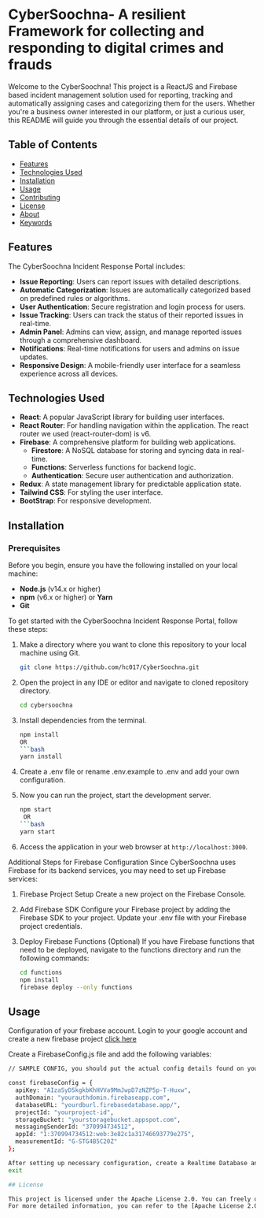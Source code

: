 #  CyberSoochna- A resilient Framework for collecting and responding to digital crimes and frauds
Welcome to the CyberSoochna! This project is a ReactJS and Firebase based incident management solution used for reporting, tracking and automatically assigning cases and categorizing them for the users. Whether you're a business owner interested in our platform, or just a curious user, this README will guide you through the essential details of our project. 
## Table of Contents
- [Features](#features)
- [Technologies Used](#technologies-used)
- [Installation](#installation)
- [Usage](#usage)
- [Contributing](#contributing)
- [License](#license)
- [About](#about)
- [Keywords](#keywords)
## Features
The CyberSoochna Incident Response Portal includes:

- **Issue Reporting**: Users can report issues with detailed descriptions.
- **Automatic Categorization**: Issues are automatically categorized based on predefined rules or algorithms.
- **User Authentication**: Secure registration and login process for users.
- **Issue Tracking**: Users can track the status of their reported issues in real-time.
- **Admin Panel**: Admins can view, assign, and manage reported issues through a comprehensive dashboard.
- **Notifications**: Real-time notifications for users and admins on issue updates.
- **Responsive Design**: A mobile-friendly user interface for a seamless experience across all devices.

## Technologies Used
- **React**: A popular JavaScript library for building user interfaces.
- **React Router**: For handling navigation within the application. The react router we used (react-router-dom) is v6. 
- **Firebase**: A comprehensive platform for building web applications.
  - **Firestore**: A NoSQL database for storing and syncing data in real-time.
  - **Functions**: Serverless functions for backend logic.
  - **Authentication**: Secure user authentication and authorization.
- **Redux**: A state management library for predictable application state.
- **Tailwind CSS**: For styling the user interface.
- **BootStrap**: For responsive development. 

## Installation
### Prerequisites

Before you begin, ensure you have the following installed on your local machine:

- **Node.js** (v14.x or higher)
- **npm** (v6.x or higher) or **Yarn**
- **Git**
  
To get started with the CyberSoochna Incident Response Portal, follow these steps:

1. Make a directory where you want to clone this repository to your local machine using Git.

   ```bash
   git clone https://github.com/hc017/CyberSoochna.git

2. Open the project in any IDE or editor and navigate to cloned repository directory.
   ```bash
   cd cybersoochna
   
3. Install dependencies from the terminal.
   ```bash
   npm install
   OR
   ```bash
   yarn install
   
4. Create a .env file or rename .env.example to .env and add your own configuration.

5. Now you can run the project, start the development server.
   ```bash
   npm start
    OR
   ```bash
   yarn start
   
6. Access the application in your web browser at `http://localhost:3000`.

Additional Steps for Firebase Configuration
Since CyberSoochna uses Firebase for its backend services, you may need to set up Firebase services:

1. Firebase Project Setup
Create a new project on the Firebase Console.

2. Add Firebase SDK
Configure your Firebase project by adding the Firebase SDK to your project. Update your .env file with your Firebase project credentials.

3. Deploy Firebase Functions (Optional)
If you have Firebase functions that need to be deployed, navigate to the functions directory and run the following commands:
   ```bash
   cd functions
   npm install
   firebase deploy --only functions

## Usage
Configuration of your firebase account. Login to your google account and create a new firebase project [click here](https://console.firebase.google.com/u/0/)

Create a FirebaseConfig.js file and add the following variables:
```bash
// SAMPLE CONFIG, you should put the actual config details found on your project settings

const firebaseConfig = {
  apiKey: "AIzaSyD5kgkbKhHVVa9MmJwpD7zNZP5p-T-Huxw",
  authDomain: "yourauthdomin.firebaseapp.com",
  databaseURL: "yourdburl.firebasedatabase.app/",
  projectId: "yourproject-id",
  storageBucket: "yourstoragebucket.appspot.com",
  messagingSenderId: "370994734512",
  appId: "1:370994734512:web:3e82c1a31746693779e275",
  measurementId: "G-STG4B5C20Z"
};

After setting up necessary configuration, create a Realtime Database and start the development server.
exit

## License

This project is licensed under the Apache License 2.0. You can freely use, modify, and distribute this software as per the terms of the license.
For more detailed information, you can refer to the [Apache License 2.0](http://www.apache.org/licenses/LICENSE-2.0).
